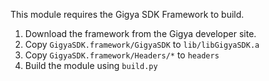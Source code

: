 This module requires the Gigya SDK Framework to build.

1. Download the framework from the Gigya developer site.
1. Copy `GigyaSDK.framework/GigyaSDK` to `lib/libGigyaSDK.a`
1. Copy `GigyaSDK.framework/Headers/*` to `headers`
1. Build the module using `build.py`